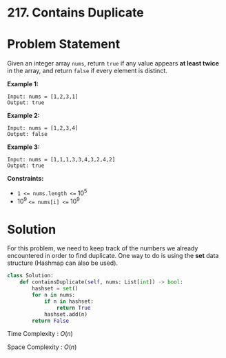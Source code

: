 # 217. Contains Duplicate

# Problem Statement

Given an integer array `nums`, return `true` if any value appears **at least twice** in the array, and return `false` if every element is distinct.

**Example 1:**

```other
Input: nums = [1,2,3,1]
Output: true
```

**Example 2:**

```other
Input: nums = [1,2,3,4]
Output: false
```

**Example 3:**

```other
Input: nums = [1,1,1,3,3,4,3,2,4,2]
Output: true
```

**Constraints:**

- `1 <= nums.length <=` $10^5$
- $10^9$ `<= nums[i] <=` $10^9$

# Solution

For this problem, we need to keep track of the numbers we already encountered in order to find duplicate. One way to do is using the **set** data structure (Hashmap can also be used).

```python
class Solution:
    def containsDuplicate(self, nums: List[int]) -> bool:
        hashset = set()
        for n in nums:
            if n in hashset:
                return True
            hashset.add(n)
        return False
```

Time Complexity : $O(n)$

Space Complexity : $O(n)$

